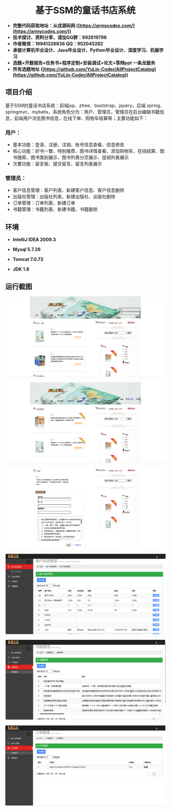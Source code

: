 <p><h1 align="center">基于SSM的童话书店系统</h1></p>

- <b>完整代码获取地址：从戎源码网 ([https://armycodes.com/](https://armycodes.com/))</b>
- <b>技术探讨、资料分享，请加QQ群：692619798</b> 
- <b>作者微信：19941326836  QQ：952045282</b> 
- <b>承接计算机毕业设计、Java毕业设计、Python毕业设计、深度学习、机器学习</b>
- <b>选题+开题报告+任务书+程序定制+安装调试+论文+答辩ppt 一条龙服务</b>
- <b>所有选题地址 ([https://github.com/YuLin-Coder/AllProjectCatalog](https://github.com/YuLin-Coder/AllProjectCatalog)) </b>

## 项目介绍

基于SSM的童话书店系统：前端jsp、ztree、bootstrap、jquery，后端 spring、springmvc、mybatis，系统角色分为：用户、管理员，管理员在后台编辑书籍信息，前端用户浏览图书信息，在线下单、购物车结算等；主要功能如下：

### 用户：

- 基本功能：登录、注册、注销、账号信息查看、信息修改
- 核心功能：好书一瞥、特别推荐、图书详情查看、添加购物车、在线结算、图书搜索、图书类别展示、图书列表分页展示、促销列表展示
- 次要功能：留言板、提交留言、留言列表展示

### 管理员：

- 客户信息管理：客户列表、新建客户信息、客户信息删除
- 出版社管理：出版社列表、新建出版社、出版社删除
- 订单管理：订单列表、新建订单
- 书籍管理：书籍列表、新建书籍、书籍删除

## 环境

- <b>IntelliJ IDEA 2009.3</b>

- <b>Mysql 5.7.26</b>

- <b>Tomcat 7.0.73</b>

- <b>JDK 1.8</b>

## 运行截图
![](screenshot/1.png)

![](screenshot/2.png)

![](screenshot/3.png)

![](screenshot/4.png)

![](screenshot/5.png)

![](screenshot/6.png)
